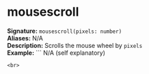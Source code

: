 # mousescroll
**Signature:** `mousescroll(pixels: number)` <br>
**Aliases:** N/A <br>
**Description:** Scrolls the mouse wheel by `pixels` <br>
**Example:** ```
N/A (self explanatory)
``` 
<br>